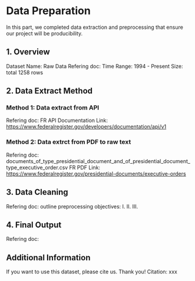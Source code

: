 # Data Preparation
In this part, we completed data extraction and preprocessing that ensure our project will be producibility.

## 1. Overview
Dataset Name: 
Raw Data Refering doc: 
Time Range: 1994 - Present
Size: total 1258 rows
## 2. Data Extract Method
### Method 1: Data extract from API
Refering doc:
FR API Documentation Link: https://www.federalregister.gov/developers/documentation/api/v1
### Method 2: Data extrct from PDF to raw text
Refering doc: documents_of_type_presidential_document_and_of_presidential_document_type_executive_order.csv
FR PDF Link: https://www.federalregister.gov/presidential-documents/executive-orders
## 3. Data Cleaning
Refering doc:
outline preprocessing objectives:
  I.
  II.
  III.
## 4. Final Output
Refering doc:

## Additional Information
If you want to use this dataset, please cite us. Thank you!
Citation: xxx
